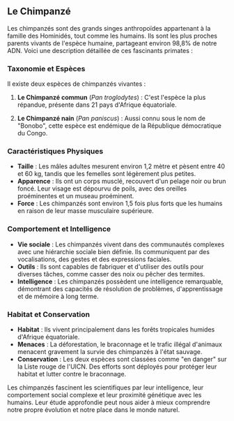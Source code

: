 ## Le Chimpanzé

Les chimpanzés sont des grands singes anthropoïdes appartenant à la famille des Hominidés, tout comme les humains. Ils sont les plus proches parents vivants de l'espèce humaine, partageant environ 98,8% de notre ADN. Voici une description détaillée de ces fascinants primates :

### Taxonomie et Espèces

Il existe deux espèces de chimpanzés vivantes :

1. **Le Chimpanzé commun** (*Pan troglodytes*) : C'est l'espèce la plus répandue, présente dans 21 pays d'Afrique équatoriale.

2. **Le Chimpanzé nain** (*Pan paniscus*) : Aussi connu sous le nom de "Bonobo", cette espèce est endémique de la République démocratique du Congo.

### Caractéristiques Physiques

- **Taille** : Les mâles adultes mesurent environ 1,2 mètre et pèsent entre 40 et 60 kg, tandis que les femelles sont légèrement plus petites.
- **Apparence** : Ils ont un corps musclé, recouvert d'un pelage noir ou brun foncé. Leur visage est dépourvu de poils, avec des oreilles proéminentes et un museau proéminent.
- **Force** : Les chimpanzés sont environ 1,5 fois plus forts que les humains en raison de leur masse musculaire supérieure.

### Comportement et Intelligence

- **Vie sociale** : Les chimpanzés vivent dans des communautés complexes avec une hiérarchie sociale bien définie. Ils communiquent par des vocalisations, des gestes et des expressions faciales.
- **Outils** : Ils sont capables de fabriquer et d'utiliser des outils pour diverses tâches, comme casser des noix ou pêcher des termites.
- **Intelligence** : Les chimpanzés possèdent une intelligence remarquable, démontrant des capacités de résolution de problèmes, d'apprentissage et de mémoire à long terme.

### Habitat et Conservation

- **Habitat** : Ils vivent principalement dans les forêts tropicales humides d'Afrique équatoriale.
- **Menaces** : La déforestation, le braconnage et le trafic illégal d'animaux menacent gravement la survie des chimpanzés à l'état sauvage.
- **Conservation** : Les deux espèces sont classées comme "en danger" sur la Liste rouge de l'UICN. Des efforts sont déployés pour protéger leur habitat et lutter contre le braconnage.

Les chimpanzés fascinent les scientifiques par leur intelligence, leur comportement social complexe et leur proximité génétique avec les humains. Leur étude approfondie peut nous aider à mieux comprendre notre propre évolution et notre place dans le monde naturel.